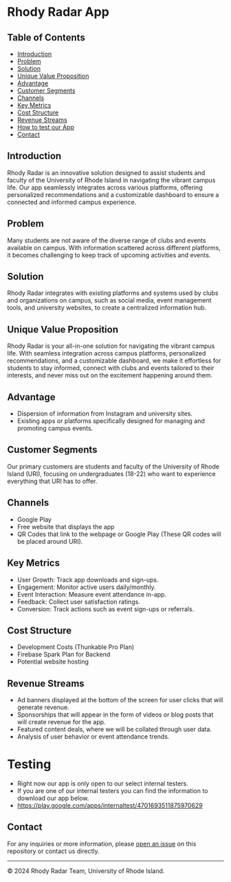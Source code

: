 # Rhody Radar App

## Table of Contents
- [Introduction](#introduction)
- [Problem](#problem)
- [Solution](#solution)
- [Unique Value Proposition](#unique-value-proposition)
- [Advantage](#advantage)
- [Customer Segments](#customer-segments)
- [Channels](#channels)
- [Key Metrics](#key-metrics)
- [Cost Structure](#cost-structure)
- [Revenue Streams](#revenue-streams)
- [How to test our App](#testing)
- [Contact](#contact)

## Introduction
Rhody Radar is an innovative solution designed to assist students and faculty of the University of Rhode Island in navigating the vibrant campus life. Our app seamlessly integrates across various platforms, offering personalized recommendations and a customizable dashboard to ensure a connected and informed campus experience.

## Problem
Many students are not aware of the diverse range of clubs and events available on campus. With information scattered across different platforms, it becomes challenging to keep track of upcoming activities and events.

## Solution
Rhody Radar integrates with existing platforms and systems used by clubs and organizations on campus, such as social media, event management tools, and university websites, to create a centralized information hub.

## Unique Value Proposition
Rhody Radar is your all-in-one solution for navigating the vibrant campus life. With seamless integration across campus platforms, personalized recommendations, and a customizable dashboard, we make it effortless for students to stay informed, connect with clubs and events tailored to their interests, and never miss out on the excitement happening around them.

## Advantage
- Dispersion of information from Instagram and university sites.
- Existing apps or platforms specifically designed for managing and promoting campus events.

## Customer Segments
Our primary customers are students and faculty of the University of Rhode Island (URI), focusing on undergraduates (18-22) who want to experience everything that URI has to offer.

## Channels
- Google Play
- Free website that displays the app
- QR Codes that link to the webpage or Google Play (These QR codes will be placed around URI).

## Key Metrics
- User Growth: Track app downloads and sign-ups.
- Engagement: Monitor active users daily/monthly.
- Event Interaction: Measure event attendance in-app.
- Feedback: Collect user satisfaction ratings.
- Conversion: Track actions such as event sign-ups or referrals.

## Cost Structure
- Development Costs (Thunkable Pro Plan)
- Firebase Spark Plan for Backend
- Potential website hosting

## Revenue Streams
- Ad banners displayed at the bottom of the screen for user clicks that will generate revenue.
- Sponsorships that will appear in the form of videos or blog posts that will create revenue for the app.
- Featured content deals, where we will be collated through user data.
- Analysis of user behavior or event attendance trends.

# Testing
- Right now our app is only open to our select internal testers.
- If you are one of our internal testers you can find the information to download our app below.
- https://play.google.com/apps/internaltest/4701693511875970629

## Contact
For any inquiries or more information, please [open an issue](https://github.com/kasemsasa/305-SOFT-Group-19/issues/new) on this repository or contact us directly.

---
© 2024 Rhody Radar Team, University of Rhode Island.

